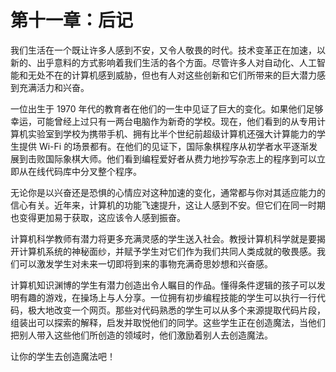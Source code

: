 # 第十一章：后记

我们生活在一个既让许多人感到不安，又令人敬畏的时代。技术变革正在加速，以新的、出乎意料的方式影响着我们生活的各个方面。尽管许多人对自动化、人工智能和无处不在的计算机感到威胁，但也有人对这些创新和它们所带来的巨大潜力感到充满活力和兴奋。

一位出生于 1970 年代的教育者在他们的一生中见证了巨大的变化。如果他们足够幸运，可能曾经上过只有一两台电脑作为新奇的学校。现在，他们看到的从专用计算机实验室到学校为携带手机、拥有比半个世纪前超级计算机还强大计算能力的学生提供 Wi-Fi 的场景都有。在他们的见证下，国际象棋程序从初学者水平逐渐发展到击败国际象棋大师。他们看到编程爱好者从费力地抄写杂志上的程序到可以立即从在线代码库中分叉整个程序。

无论你是以兴奋还是恐惧的心情应对这种加速的变化，通常都与你对其适应能力的信心有关。近年来，计算机的功能飞速提升，这让人感到不安。但它们在同一时期也变得更加易于获取，这应该令人感到振奋。

计算机科学教师有潜力将更多充满灵感的学生送入社会。教授计算机科学就是要揭开计算机系统的神秘面纱，并赋予学生对它们作为我们共同人类成就的敬畏感。我们可以激发学生对未来一切即将到来的事物充满奇思妙想和兴奋感。

计算机知识渊博的学生有潜力创造出令人瞩目的作品。懂得条件逻辑的孩子可以发明有趣的游戏，在操场上与人分享。一位拥有初步编程技能的学生可以执行一行代码，极大地改变一个网页。那些对代码熟悉的学生可以从多个来源提取代码片段，组装出可以探索的解释，启发并取悦他们的同学。这些学生正在创造魔法，当他们把别人带入这些他们所创造的领域时，他们激励着别人去创造魔法。

让你的学生去创造魔法吧！
